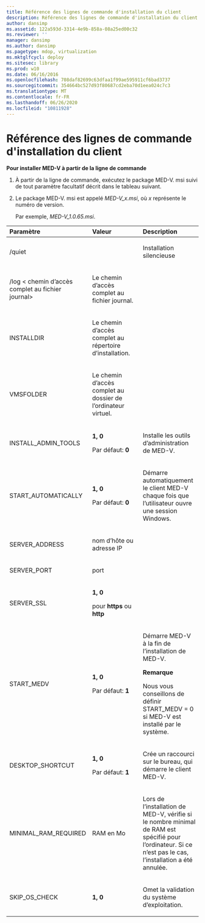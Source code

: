 ```yaml
---
title: Référence des lignes de commande d'installation du client
description: Référence des lignes de commande d'installation du client
author: dansimp
ms.assetid: 122a593d-3314-4e9b-858a-08a25ed00c32
ms.reviewer: ''
manager: dansimp
ms.author: dansimp
ms.pagetype: mdop, virtualization
ms.mktglfcycl: deploy
ms.sitesec: library
ms.prod: w10
ms.date: 06/16/2016
ms.openlocfilehash: 708daf82699c63dfaa1f99ae595911cf6bad3737
ms.sourcegitcommit: 354664bc527d93f80687cd2eba70d1eea024c7c3
ms.translationtype: MT
ms.contentlocale: fr-FR
ms.lasthandoff: 06/26/2020
ms.locfileid: "10811928"
---
```

# Référence des lignes de commande d'installation du client


**Pour installer MED-V à partir de la ligne de commande**

1.  À partir de la ligne de commande, exécutez le package MED-V. msi suivi de tout paramètre facultatif décrit dans le tableau suivant.

2.  Le package MED-V. msi est appelé *MED-V\_x.msi*, où *x* représente le numéro de version.

    Par exemple, *MED-V\_1.0.65.msi*.

<table>
<colgroup>
<col width="33%" />
<col width="33%" />
<col width="33%" />
</colgroup>
<thead>
<tr class="header">
<th align="left">Paramètre</th>
<th align="left">Valeur</th>
<th align="left">Description</th>
</tr>
</thead>
<tbody>
<tr class="odd">
<td align="left"><p>/quiet</p></td>
<td align="left"><p></p></td>
<td align="left"><p>Installation silencieuse</p></td>
</tr>
<tr class="even">
<td align="left"><p>/log &lt; chemin d’accès complet au fichier journal&gt;</p></td>
<td align="left"><p>Le chemin d’accès complet au fichier journal.</p></td>
<td align="left"><p></p></td>
</tr>
<tr class="odd">
<td align="left"><p>INSTALLDIR</p></td>
<td align="left"><p>Le chemin d’accès complet au répertoire d’installation.</p></td>
<td align="left"><p></p></td>
</tr>
<tr class="even">
<td align="left"><p>VMSFOLDER</p></td>
<td align="left"><p>Le chemin d’accès complet au dossier de l’ordinateur virtuel.</p></td>
<td align="left"><p></p></td>
</tr>
<tr class="odd">
<td align="left"><p>INSTALL_ADMIN_TOOLS</p></td>
<td align="left"><p><strong>1, 0</strong></p>
<p>Par défaut: <strong> 0</strong></p></td>
<td align="left"><p>Installe les outils d’administration de MED-V.</p></td>
</tr>
<tr class="even">
<td align="left"><p>START_AUTOMATICALLY</p></td>
<td align="left"><p><strong>1, 0</strong></p>
<p>Par défaut: <strong> 0</strong></p></td>
<td align="left"><p>Démarre automatiquement le client MED-V chaque fois que l’utilisateur ouvre une session Windows.</p></td>
</tr>
<tr class="odd">
<td align="left"><p>SERVER_ADDRESS</p></td>
<td align="left"><p>nom d’hôte ou adresse IP</p></td>
<td align="left"><p></p></td>
</tr>
<tr class="even">
<td align="left"><p>SERVER_PORT</p></td>
<td align="left"><p>port</p></td>
<td align="left"><p></p></td>
</tr>
<tr class="odd">
<td align="left"><p>SERVER_SSL</p></td>
<td align="left"><p><strong>1, 0</strong></p>
<p>pour <strong> https </strong> ou <strong> http</strong></p></td>
<td align="left"><p></p></td>
</tr>
<tr class="even">
<td align="left"><p>START_MEDV</p></td>
<td align="left"><p><strong>1, 0</strong></p>
<p>Par défaut: <strong> 1</strong></p></td>
<td align="left"><p>Démarre MED-V à la fin de l’installation de MED-V.</p>
<div class="alert">
<strong>Remarque</strong><br/><p>Nous vous conseillons de définir START_MEDV = 0 si MED-V est installé par le système.</p>
</div>
<div>

</div></td>
</tr>
<tr class="odd">
<td align="left"><p>DESKTOP_SHORTCUT</p></td>
<td align="left"><p><strong>1, 0</strong></p>
<p>Par défaut: <strong> 1</strong></p></td>
<td align="left"><p>Crée un raccourci sur le bureau, qui démarre le client MED-V.</p></td>
</tr>
<tr class="even">
<td align="left"><p>MINIMAL_RAM_REQUIRED</p></td>
<td align="left"><p>RAM en Mo</p></td>
<td align="left"><p>Lors de l’installation de MED-V, vérifie si le nombre minimal de RAM est spécifié pour l’ordinateur. Si ce n’est pas le cas, l’installation a été annulée.</p></td>
</tr>
<tr class="odd">
<td align="left"><p>SKIP_OS_CHECK</p></td>
<td align="left"><p><strong>1, 0</strong></p></td>
<td align="left"><p>Omet la validation du système d’exploitation.</p></td>
</tr>
</tbody>
</table>











